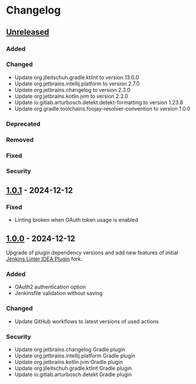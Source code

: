 # Changelog

## [Unreleased]

### Added


### Changed

- Update org.jlleitschuh.gradle.ktlint to version 13.0.0
- Update org.jetbrains.intellij.platform to version 2.7.0
- Update org.jetbrains.changelog to version 2.3.0
- Update org.jetbrains.kotlin.jvm to version 2.2.0
- Update io.gitlab.arturbosch.detekt:detekt-formatting to version 1.23.8
- Update org.gradle.toolchains.foojay-resolver-convention to version 1.0.0

### Deprecated


### Removed


### Fixed


### Security


## [1.0.1] - 2024-12-12

### Fixed

- Linting broken when OAuth token usage is enabled

## [1.0.0] - 2024-12-12

Upgrade of plugin dependency versions and add new features of initial [Jenkins Linter IDEA Plugin](https://github.com/MikeSafonov/jenkins-linter-idea-plugin) fork.

### Added

- OAuth2 authentication option
- Jenkinsfile validation without saving

### Changed

- Update GitHub workflows to latest versions of used actions

### Security

- Update org.jetbrains.changelog Gradle plugin
- Update org.jetbrains.intellij.platform Gradle plugin
- Update org.jetbrains.kotlin.jvm Gradle plugin
- Update org.jlleitschuh.gradle.ktlint Gradle plugin
- Update io.gitlab.arturbosch.detekt Gradle plugin

[Unreleased]: https://github.com/TobiasHorst/jenkins-linter-idea-plugin/compare/v1.0.1...HEAD
[1.0.1]: https://github.com/TobiasHorst/jenkins-linter-idea-plugin/compare/v1.0.0...v1.0.1
[1.0.0]: https://github.com/TobiasHorst/jenkins-linter-idea-plugin/commits/v1.0.0
